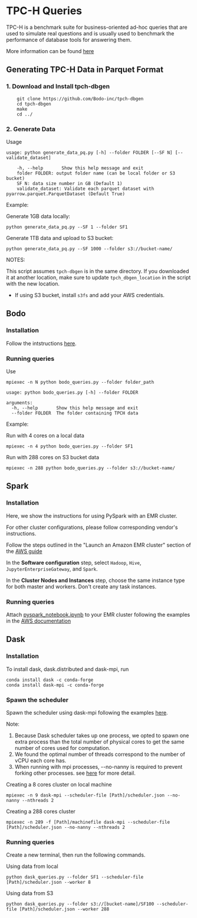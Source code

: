 # TPC-H Queries 

TPC-H is a benchmark suite for business-oriented ad-hoc queries that are used to simulate real questions and is usually used to benchmark the performance of database tools for answering them.

More information can be found [here](http://www.tpc.org/tpch/)

## Generating TPC-H Data in Parquet Format

### 1. Download and Install tpch-dbgen

```
    git clone https://github.com/Bodo-inc/tpch-dbgen
    cd tpch-dbgen
    make
    cd ../
```

### 2. Generate Data


Usage

```
usage: python generate_data_pq.py [-h] --folder FOLDER [--SF N] [--validate_dataset]

    -h, --help       Show this help message and exit
    folder FOLDER: output folder name (can be local folder or S3 bucket)
    SF N: data size number in GB (Default 1)
    validate_dataset: Validate each parquet dataset with pyarrow.parquet.ParquetDataset (Default True)
```
Example:

Generate 1GB data locally: 

`python generate_data_pq.py --SF 1 --folder SF1`

Generate 1TB data and upload to S3 bucket: 

`python generate_data_pq.py --SF 1000 --folder s3://bucket-name/`

NOTES:

This script assumes `tpch-dbgen` is in the same directory. If you downloaded it at another location, make sure to update `tpch_dbgen_location` in the script with the new location.

- If using S3 bucket, install `s3fs` and add your AWS credentials.


## Bodo

### Installation

Follow the intstructions [here](https://docs.bodo.ai/latest/source/installation_and_setup/index.html).

### Running queries

Use 

`mpiexec -n N python bodo_queries.py --folder folder_path`

```
usage: python bodo_queries.py [-h] --folder FOLDER

arguments:
  -h, --help       Show this help message and exit
  --folder FOLDER  The folder containing TPCH data

```
Example:

Run with 4 cores on a local data

`mpiexec -n 4 python bodo_queries.py --folder SF1`

Run with 288 cores on S3 bucket data

`mpiexec -n 288 python bodo_queries.py --folder s3://bucket-name/`

## Spark

### Installation

Here, we show the instructions for using PySpark with an EMR cluster. 

For other cluster configurations, please follow corresponding vendor's instructions.

Follow the steps outlined in the "Launch an Amazon EMR cluster" section of the [AWS guide](https://docs.aws.amazon.com/emr/latest/ManagementGuide/emr-gs-launch-sample-cluster.html)

In the **Software configuration** step, select `Hadoop`, `Hive`, `JupyterEnterpriseGateway`, and `Spark`.

In the **Cluster Nodes and Instances** step, choose the same instance type for both master and workers. Don't create any task instances. 

### Running queries

Attach [pyspark\_notebook.ipynb](./pyspark_notebook.ipynb) to your EMR cluster following the examples in the [AWS documentation](https://docs.aws.amazon.com/emr/latest/ManagementGuide/emr-managed-notebooks-create.html)

## Dask

### Installation

To install dask, dask.distributed and dask-mpi, run

```
conda install dask -c conda-forge
conda install dask-mpi -c conda-forge
```

### Spawn the scheduler


Spawn the scheduler using dask-mpi following the examples [here](https://mpi.dask.org/en/latest/).

Note: 
1. Because Dask scheduler takes up one process, we opted to spawn one extra process than the total number of physical cores to get the same number of cores used for computation. 
2. We found the optimal number of threads correspond to the number of vCPU each core has. 
3. When running with mpi processes, --no-nanny is required to prevent forking other processes. see [here](https://docs.dask.org/en/latest/how-to/deploy-dask/hpc.html) for more detail.

Creating a 8 cores cluster on local machine

`mpiexec -n 9 dask-mpi --scheduler-file [Path]/scheduler.json --no-nanny --nthreads 2`

Creating a 288 cores cluster 

`mpiexec -n 289 -f [Path]/machinefile dask-mpi --scheduler-file [Path]/scheduler.json --no-nanny --nthreads 2`

### Running queries

Create a new terminal, then run the following commands.

Using data from local

`python dask_queries.py --folder SF1 --scheduler-file [Path]/scheduler.json --worker 8`

Using data from S3

`python dask_queries.py --folder s3://[bucket-name]/SF100 --scheduler-file [Path]/scheduler.json --worker 288`
 


